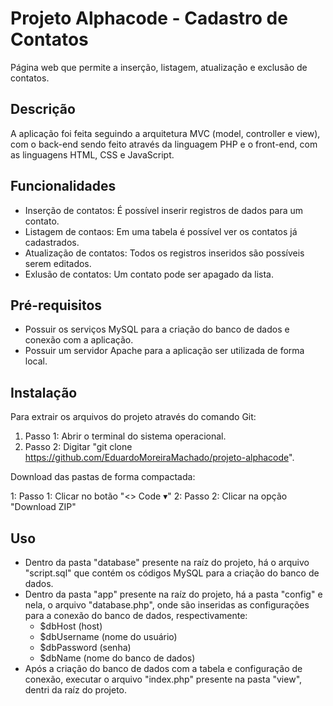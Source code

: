 # Projeto Alphacode - Cadastro de Contatos

Página web que permite a inserção, listagem, atualização e exclusão de contatos.

## Descrição

A aplicação foi feita seguindo a arquitetura MVC (model, controller e view), com o back-end sendo feito através da linguagem PHP e o front-end, com as linguagens HTML, CSS e JavaScript.

## Funcionalidades

- Inserção de contatos: É possível inserir registros de dados para um contato.
- Listagem de contaos: Em uma tabela é possível ver os contatos já cadastrados.
- Atualização de contatos: Todos os registros inseridos são possíveis serem editados.
- Exlusão de contatos: Um contato pode ser apagado da lista.

## Pré-requisitos

- Possuir os serviços MySQL para a criação do banco de dados e conexão com a aplicação.
- Possuir um servidor Apache para a aplicação ser utilizada de forma local.

## Instalação

Para extrair os arquivos do projeto através do comando Git:

1. Passo 1: Abrir o terminal do sistema operacional.
2. Passo 2: Digitar "git clone https://github.com/EduardoMoreiraMachado/projeto-alphacode".

Download das pastas de forma compactada:

1: Passo 1: Clicar no botão "<> Code ▾"
2: Passo 2: Clicar na opção "Download ZIP"

## Uso

- Dentro da pasta "database" presente na raíz do projeto, há o arquivo "script.sql" que contém os códigos MySQL para a criação do banco de dados.
- Dentro da pasta "app" presente na raíz do projeto, há a pasta "config" e nela, o arquivo "database.php", onde são inseridas as configurações para a conexão do banco de dados, respectivamente:
    - $dbHost (host) 
    - $dbUsername (nome do usuário)
    - $dbPassword (senha)
    - $dbName (nome do banco de dados)
- Após a criação do banco de dados com a tabela e configuração de conexão, executar o arquivo "index.php" presente na pasta "view", dentri da raíz do projeto.
